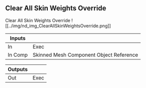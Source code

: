 ## Clear All Skin Weights Override
Clear All Skin Weights Override
![[../img/nd_img_ClearAllSkinWeightsOverride.png]]

|Inputs||
|--|--|
| In | Exec |
| In Comp | Skinned Mesh Component Object Reference |

|Outputs||
|--|--|
| Out | Exec |
